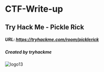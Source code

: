 # CTF-Write-up

## Try Hack Me - Pickle Rick

##### URL: https://tryhackme.com/room/picklerick

##### Created by _tryhackme_

![logo13](https://user-images.githubusercontent.com/20625004/106916580-053db580-6710-11eb-8f5e-da88c6f75659.PNG)
